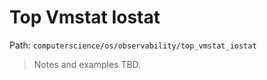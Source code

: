 # Top Vmstat Iostat

Path: `computerscience/os/observability/top_vmstat_iostat`

> Notes and examples TBD.
